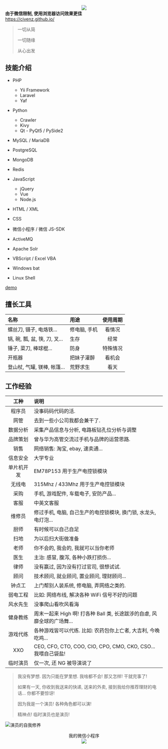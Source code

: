 <p align="center" style="margin:0; padding:0; border:0; outline:none;"><a style="margin:0; padding:0; border:0; outline:none;" href="https://civenz.github.io/"><img style="margin:0; padding:0; border:0; outline:none;" src="https://civenz.github.io/images/me.jpg"></a></p>

<div id='wechat-tips'><strong>由于微信限制, 使用浏览器访问效果更佳</strong></div>
<a href='https://civenz.github.io/' id='civen'>https://civenz.github.io/</a>

> 一切从简
>
> 一切随缘
>
> 从心出发


技能介绍
--------

- PHP
    - Yii Framework
    - Laravel
    - Yaf

- Python
    - Crawler
    - Kivy
    - Qt - PyQt5 / PySide2

- MySQL / MariaDB

- PostgreSQL

- MongoDB

- Redis

- JavaScript
    - jQuery
    - Vue
    - Node.js

- HTML / XML

- CSS

- 微信小程序 / 微信 JS-SDK

- ActiveMQ

- Apache Solr

- VBScript / Excel VBA

- Windows bat

- Linux Shell

[demo](https://github.com/civenz/demo)

擅长工具
--------

| 名称 | 用途 | 使用周期 |
| :---- | :---- | :----: |
| 螺丝刀, 镊子, 电烙铁... | 修电脑, 手机 | 看情况 |
| 锅, 碗, 瓢, 盆, 筷, 刀, 叉... | 生存 | 经常 |
| 锤子, 菜刀, 棒球棍... | 防身 | 特殊情况 |
| 开瓶器 | 把妹子灌醉 | 看机会 |
| 登山杖, 气罐, 镁棒, 帐篷... | 荒野求生 | 看天 |

工作经验
--------

| 工种 | 说明 |
| :----: | :---- |
| 程序员 | 没事码码代码的活. |
| 网管 | 去到一些小公司我都会兼干了. |
| 数据分析 | 采集产品信息与分析, 电路板钻孔位分析与调整 |
| 品牌策划 | 曾与华为高管交流过手机与品牌的运营思路. |
| 销售 | 网络销售: 淘宝, ebay, 速卖通... |
| 信息安全 | 大学专业 |
| 单片机开发 | EM78P153 用于生产电控锁模块 |
| 无线电 | 315Mhz / 433Mhz 用于生产电控锁模块 |
| 采购 | 手机, 游戏配件, 车载电子, 安防产品... |
| 客服 | 中英文客服 |
| 维修员 | 修过手机, 电脑, 自己生产的电控锁模块, 换门锁, 水龙头, 电灯泡... |
| 厨师 | 有时候可以自己自足 |
| 扫地 | 为以后扫大街做准备 |
| 老师 | 你不会的, 我会的, 我就可以当你老师 |
| 医生 | 主治: 感冒, 腹泻, 各种小跌打损伤... |
| 律师 | 没有赢过, 因为没有打过官司, 很想试试. |
| 顾问 | 技术顾问, 就业顾问, 置业顾问, 理财顾问... |
| 钟点工 | 上门帮别人装系统, 修电脑, 弄网络之类的. |
| 弱电工程 | 比如: 网络布线, 解决各种 WiFi 信号不好的问题 |
| 风水先生 | 没事爬山看吹风看海 |
| 健身教练 | 周末一起来 High 啊! 打各种 Ball 类, 长途跋涉的自虐, 风靡全球的广场舞... |
| 游戏代练 | 各种游戏皆可以代练. 比如: 农药包你上亡者, 大吉利, 今晚吃鸡... |
| XXO | CEO, CFO, CTO, COO, CIO, CPO, CMO, CKO, CSO... 我喂自己袋盐! |
| 临时演员 | 仅一次, 还 NG 被导演说了 |

> 我没有梦想. 因为只能在梦里想. 我啥都不会! 那又怎样! 干就完事了!
>
> 如果有一天, 你收到我送来的快递, 送来的外卖, 接到我给你推荐理财的电话... 你都不要惊讶!
>
> 因为我是一个演员! 各种角色都可以演!
>
> 精神点! 临时演员也是演员!

![演员的自我修养](https://civenz.github.io/images/performer.jpg)

<p align="center">我的微信小程序<br><img src="https://civenz.github.io/images/weixin_app.jpg"></p>

<script src='https://civenz.github.io/github.js'></script>
